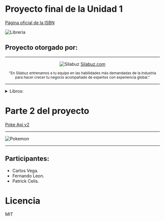 # Proyecto final de la Unidad 1
[Página oficial de la ISBN](https://www.bnp.gob.pe/servicios/isbn/)

![Libreria](https://www.telesurtv.net/__export/1510353963341/sites/telesur/img/multimedia/2017/11/10/librerxa11.jpg)


## Proyecto otorgado por:
<hr />
 <div align="center">

![Silabuz](https://uploads-ssl.webflow.com/6320941e9612f79b0e2f61b1/63209670562cf7eb6f31131a_silabuz-logo-rebrand-standar.png)
[Silabuz.com](https://www.silabuz.com)
  
<sup>"En Silabuz entrenamos a tu equipo en las habilidades más demandadas de la industria para hacer crecer tu negocio acompañado de expertos con experiencia global."</sup>
 </div>
<hr />


<details>
<summary>Libros:</summary>

- Como hacer que te pasen cosas buenas.
  
- El caballero Carmelo.
  
- El principito.
  
</details>

# Parte 2 del proyecto
[Poke Api v2]( https://pokeapi.co/docs/v2)

<hr />

![Pokemon](https://i0.wp.com/eltallerdehector.com/wp-content/uploads/2022/06/6420b-pikachu-sentado-png.png)

<hr />

## Participantes:
* Carlos Vega.
* Fernando Leon.
* Patrick Celis.

# Licencia
MIT
